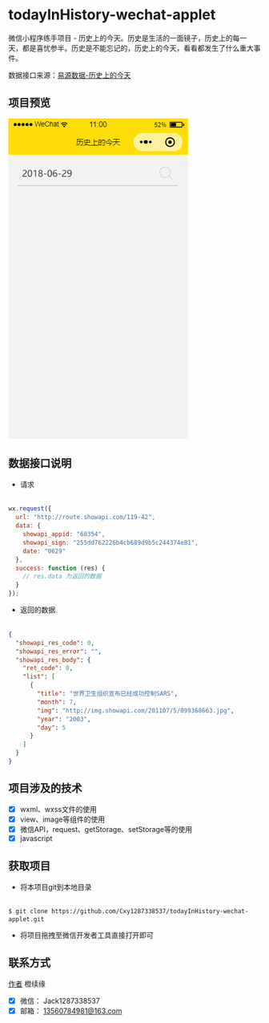 # todayInHistory-wechat-applet

微信小程序练手项目 - 历史上的今天。历史是生活的一面镜子，历史上的每一天，都是喜忧参半。历史是不能忘记的，历史上的今天，看看都发生了什么重大事件。

数据接口来源：[易源数据-历史上的今天](https://www.showapi.com/api/view/119)

## 项目预览

![Preview](GIF.gif)

## 数据接口说明

* 请求
```js

wx.request({
  url: "http://route.showapi.com/119-42",
  data: {
    showapi_appid: "68354",
    showapi_sign: "255dd762226b4cb689d9b5c244374e81",
    date: "0629"
  },
  success: function (res) {
    // res.data 为返回的数据
  }
});

```
* 返回的数据
```json

{
  "showapi_res_code": 0,
  "showapi_res_error": "",
  "showapi_res_body": {
    "ret_code": 0,
    "list": [
      {
        "title": "世界卫生组织宣布已经成功控制SARS",
        "month": 7,
        "img": "http://img.showapi.com/201107/5/099368663.jpg",
        "year": "2003",
        "day": 5
      } 
    ]
  }
}

```

## 项目涉及的技术

- [x] wxml、wxss文件的使用
- [x] view、image等组件的使用
- [x] 微信API，request、getStorage、setStorage等的使用
- [x] javascript

## 获取项目

* 将本项目git到本地目录

```

$ git clone https://github.com/Cxy1287338537/todayInHistory-wechat-applet.git

```

* 将项目拖拽至微信开发者工具直接打开即可

## 联系方式

[作者](#) 橙续缘

- [x] 微信： Jack1287338537
- [x] 邮箱： 13560784981@163.com
